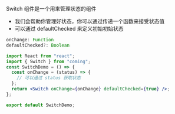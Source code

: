 Switch 组件是一个用来管理状态的组件

- 我们会帮助你管理好状态，你可以通过传递一个函数来接受状态值
- 可以通过 defaultChecked 来定义初始初始状态

```typeScript
onChange: Function
defaultChecked?: Boolean
```

```jsx
import React from "react";
import { Switch } from "coming";
const SwitchDemo = () => {
  const onChange = (status) => {
    // 可以通过 status 获取状态
  };
  return <Switch onChange={onChange} defaultChecked={true} />;
};

export default SwitchDemo;
```
